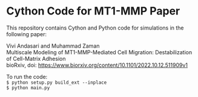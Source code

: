 # Cython Code for MT1-MMP Paper

This repository contains Cython and Python code for simulations in the following paper:

Vivi Andasari and Muhammad Zaman<br>
Multiscale Modeling of MT1-MMP-Mediated Cell Migration: Destabilization of Cell-Matrix Adhesion<br>
bioRxiv, doi: https://www.biorxiv.org/content/10.1101/2022.10.12.511909v1

To run the code:<br>
`$ python setup.py build_ext --inplace`
<br>
`$ python main.py`
